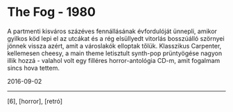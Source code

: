 # The Fog - 1980

A partmenti kisváros százéves fennállásának évfordulóját ünnepli, amikor gyilkos köd lepi el az utcákat és a rég elsüllyedt vitorlás bosszúálló szörnyei jönnek vissza azért, amit a városlakók elloptak tőlük. Klasszikus Carpenter, kellemesen cheesy, a main theme letisztult synth-pop prüntyögése nagyon illik hozzá - valahol volt egy filléres horror-antológia CD-m, amit fogalmam sincs hova tettem.

2016-09-02 

----

[6], [horror], [retró]

